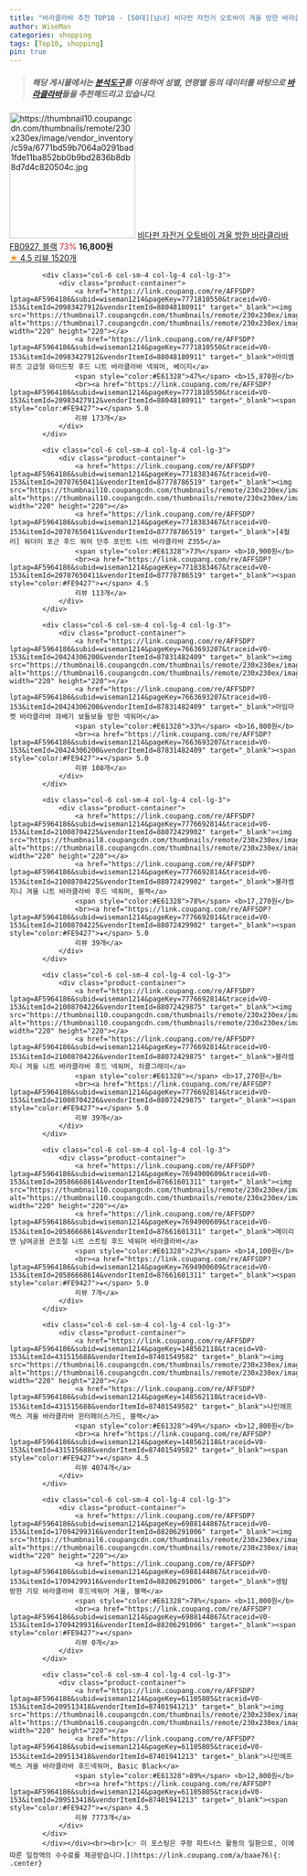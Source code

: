 ```yaml
---
title: "바라클라바 추천 TOP10 - [50대][남녀] 비다펀 자전거 오토바이 겨울 방한 바라클라바 FB0927, 블랙"
author: WiseMan
categories: shopping
tags: [Top10, shopping]
pin: true
---
```


> ##### 해당 게시물에서는 [**분석도구**](https://itemscout.io/)를 이용하여 **성별**, **연령별** 등의 데이터를 바탕으로 [**바라클라바**](https://link.coupang.com/a/baae76)들을 추천해드리고 있습니다.
<div class="container"><div class="row">
            <div class="col-6 col-sm-4 col-lg-4 col-lg-3">
                <div class="product-container">
                    <a href="https://link.coupang.com/re/AFFSDP?lptag=AF5964186&subid=wiseman1214&pageKey=6252821298&traceid=V0-153&itemId=12684357706&vendorItemId=83456408453" target="_blank"><img src="https://thumbnail10.coupangcdn.com/thumbnails/remote/230x230ex/image/vendor_inventory/c59a/6771bd59b7064a0291bad1fde11ba852bb0b9bd2836b8db8d7d4c820504c.jpg" alt="https://thumbnail10.coupangcdn.com/thumbnails/remote/230x230ex/image/vendor_inventory/c59a/6771bd59b7064a0291bad1fde11ba852bb0b9bd2836b8db8d7d4c820504c.jpg" width="220" height="220"></a>
                    <a href="https://link.coupang.com/re/AFFSDP?lptag=AF5964186&subid=wiseman1214&pageKey=6252821298&traceid=V0-153&itemId=12684357706&vendorItemId=83456408453" target="_blank">비다펀 자전거 오토바이 겨울 방한 바라클라바 FB0927, 블랙</a>
                    <span style="color:#E61328">73%</span> <b>16,800원</b>
                    <br><a href="https://link.coupang.com/re/AFFSDP?lptag=AF5964186&subid=wiseman1214&pageKey=6252821298&traceid=V0-153&itemId=12684357706&vendorItemId=83456408453" target="_blank"><span style="color:#FE9427">★</span> 4.5
                    리뷰 1520개</a>
                </div>
            </div>
            
            <div class="col-6 col-sm-4 col-lg-4 col-lg-3">
                <div class="product-container">
                    <a href="https://link.coupang.com/re/AFFSDP?lptag=AF5964186&subid=wiseman1214&pageKey=7771810550&traceid=V0-153&itemId=20983427912&vendorItemId=88048180911" target="_blank"><img src="https://thumbnail7.coupangcdn.com/thumbnails/remote/230x230ex/image/vendor_inventory/1c3b/b7e37addaeef1cc136449c0cd853369b448475d01886c23d886217785187.jpg" alt="https://thumbnail7.coupangcdn.com/thumbnails/remote/230x230ex/image/vendor_inventory/1c3b/b7e37addaeef1cc136449c0cd853369b448475d01886c23d886217785187.jpg" width="220" height="220"></a>
                    <a href="https://link.coupang.com/re/AFFSDP?lptag=AF5964186&subid=wiseman1214&pageKey=7771810550&traceid=V0-153&itemId=20983427912&vendorItemId=88048180911" target="_blank">아이엠뮤즈 고급형 와이드핏 후드 니트 바라클라바 넥워머, 베이지</a>
                    <span style="color:#E61328">47%</span> <b>15,870원</b>
                    <br><a href="https://link.coupang.com/re/AFFSDP?lptag=AF5964186&subid=wiseman1214&pageKey=7771810550&traceid=V0-153&itemId=20983427912&vendorItemId=88048180911" target="_blank"><span style="color:#FE9427">★</span> 5.0
                    리뷰 173개</a>
                </div>
            </div>
            
            <div class="col-6 col-sm-4 col-lg-4 col-lg-3">
                <div class="product-container">
                    <a href="https://link.coupang.com/re/AFFSDP?lptag=AF5964186&subid=wiseman1214&pageKey=7718383467&traceid=V0-153&itemId=20707650411&vendorItemId=87778786519" target="_blank"><img src="https://thumbnail10.coupangcdn.com/thumbnails/remote/230x230ex/image/vendor_inventory/6add/d36c85e160580c2f6fe963a073da6b85e2f5cf24d5d43d75dc80e73d428b.jpg" alt="https://thumbnail10.coupangcdn.com/thumbnails/remote/230x230ex/image/vendor_inventory/6add/d36c85e160580c2f6fe963a073da6b85e2f5cf24d5d43d75dc80e73d428b.jpg" width="220" height="220"></a>
                    <a href="https://link.coupang.com/re/AFFSDP?lptag=AF5964186&subid=wiseman1214&pageKey=7718383467&traceid=V0-153&itemId=20707650411&vendorItemId=87778786519" target="_blank">[4컬러] 워더미 포근 후드 워머 단추 포인트 니트 바라클라바 Z355</a>
                    <span style="color:#E61328">73%</span> <b>10,900원</b>
                    <br><a href="https://link.coupang.com/re/AFFSDP?lptag=AF5964186&subid=wiseman1214&pageKey=7718383467&traceid=V0-153&itemId=20707650411&vendorItemId=87778786519" target="_blank"><span style="color:#FE9427">★</span> 4.5
                    리뷰 113개</a>
                </div>
            </div>
            
            <div class="col-6 col-sm-4 col-lg-4 col-lg-3">
                <div class="product-container">
                    <a href="https://link.coupang.com/re/AFFSDP?lptag=AF5964186&subid=wiseman1214&pageKey=7663693207&traceid=V0-153&itemId=20424306200&vendorItemId=87831482409" target="_blank"><img src="https://thumbnail6.coupangcdn.com/thumbnails/remote/230x230ex/image/vendor_inventory/cf32/9de81af1b513bdd1062c662b386320bf40625bf21a76ae0fecbfe42b9f9a.jpg" alt="https://thumbnail6.coupangcdn.com/thumbnails/remote/230x230ex/image/vendor_inventory/cf32/9de81af1b513bdd1062c662b386320bf40625bf21a76ae0fecbfe42b9f9a.jpg" width="220" height="220"></a>
                    <a href="https://link.coupang.com/re/AFFSDP?lptag=AF5964186&subid=wiseman1214&pageKey=7663693207&traceid=V0-153&itemId=20424306200&vendorItemId=87831482409" target="_blank">아임마켓 바라클라바 꽈배기 보들보들 방한 넥워머</a>
                    <span style="color:#E61328">33%</span> <b>16,800원</b>
                    <br><a href="https://link.coupang.com/re/AFFSDP?lptag=AF5964186&subid=wiseman1214&pageKey=7663693207&traceid=V0-153&itemId=20424306200&vendorItemId=87831482409" target="_blank"><span style="color:#FE9427">★</span> 5.0
                    리뷰 108개</a>
                </div>
            </div>
            
            <div class="col-6 col-sm-4 col-lg-4 col-lg-3">
                <div class="product-container">
                    <a href="https://link.coupang.com/re/AFFSDP?lptag=AF5964186&subid=wiseman1214&pageKey=7776692814&traceid=V0-153&itemId=21008704225&vendorItemId=88072429902" target="_blank"><img src="https://thumbnail8.coupangcdn.com/thumbnails/remote/230x230ex/image/vendor_inventory/ae27/f42edf055fead5b339de62473f3a39daf377be0665bdb077c678e325890f.PNG" alt="https://thumbnail8.coupangcdn.com/thumbnails/remote/230x230ex/image/vendor_inventory/ae27/f42edf055fead5b339de62473f3a39daf377be0665bdb077c678e325890f.PNG" width="220" height="220"></a>
                    <a href="https://link.coupang.com/re/AFFSDP?lptag=AF5964186&subid=wiseman1214&pageKey=7776692814&traceid=V0-153&itemId=21008704225&vendorItemId=88072429902" target="_blank">블라썸지니 겨울 니트 바라클라바 후드 넥워머, 블랙</a>
                    <span style="color:#E61328">78%</span> <b>17,270원</b>
                    <br><a href="https://link.coupang.com/re/AFFSDP?lptag=AF5964186&subid=wiseman1214&pageKey=7776692814&traceid=V0-153&itemId=21008704225&vendorItemId=88072429902" target="_blank"><span style="color:#FE9427">★</span> 5.0
                    리뷰 39개</a>
                </div>
            </div>
            
            <div class="col-6 col-sm-4 col-lg-4 col-lg-3">
                <div class="product-container">
                    <a href="https://link.coupang.com/re/AFFSDP?lptag=AF5964186&subid=wiseman1214&pageKey=7776692814&traceid=V0-153&itemId=21008704226&vendorItemId=88072429875" target="_blank"><img src="https://thumbnail10.coupangcdn.com/thumbnails/remote/230x230ex/image/vendor_inventory/e2ca/6fd850bab9b6d3050f85e3c90d9f3e3b4e4888a0341fc5c77bedbc4a4af4.PNG" alt="https://thumbnail10.coupangcdn.com/thumbnails/remote/230x230ex/image/vendor_inventory/e2ca/6fd850bab9b6d3050f85e3c90d9f3e3b4e4888a0341fc5c77bedbc4a4af4.PNG" width="220" height="220"></a>
                    <a href="https://link.coupang.com/re/AFFSDP?lptag=AF5964186&subid=wiseman1214&pageKey=7776692814&traceid=V0-153&itemId=21008704226&vendorItemId=88072429875" target="_blank">블라썸지니 겨울 니트 바라클라바 후드 넥워머, 차콜그레이</a>
                    <span style="color:#E61328"></span> <b>17,270원</b>
                    <br><a href="https://link.coupang.com/re/AFFSDP?lptag=AF5964186&subid=wiseman1214&pageKey=7776692814&traceid=V0-153&itemId=21008704226&vendorItemId=88072429875" target="_blank"><span style="color:#FE9427">★</span> 5.0
                    리뷰 39개</a>
                </div>
            </div>
            
            <div class="col-6 col-sm-4 col-lg-4 col-lg-3">
                <div class="product-container">
                    <a href="https://link.coupang.com/re/AFFSDP?lptag=AF5964186&subid=wiseman1214&pageKey=7694900609&traceid=V0-153&itemId=20586668614&vendorItemId=87661601311" target="_blank"><img src="https://thumbnail10.coupangcdn.com/thumbnails/remote/230x230ex/image/vendor_inventory/c8b8/a5d46520821711f7a6da7648b1be5c5ac8b654c8a5249ee508f85544ac1a.jpg" alt="https://thumbnail10.coupangcdn.com/thumbnails/remote/230x230ex/image/vendor_inventory/c8b8/a5d46520821711f7a6da7648b1be5c5ac8b654c8a5249ee508f85544ac1a.jpg" width="220" height="220"></a>
                    <a href="https://link.coupang.com/re/AFFSDP?lptag=AF5964186&subid=wiseman1214&pageKey=7694900609&traceid=V0-153&itemId=20586668614&vendorItemId=87661601311" target="_blank">메이리앤 남여공용 끈조절 니트 스트링 후드 넥워머 바라클라바</a>
                    <span style="color:#E61328">23%</span> <b>14,100원</b>
                    <br><a href="https://link.coupang.com/re/AFFSDP?lptag=AF5964186&subid=wiseman1214&pageKey=7694900609&traceid=V0-153&itemId=20586668614&vendorItemId=87661601311" target="_blank"><span style="color:#FE9427">★</span> 5.0
                    리뷰 7개</a>
                </div>
            </div>
            
            <div class="col-6 col-sm-4 col-lg-4 col-lg-3">
                <div class="product-container">
                    <a href="https://link.coupang.com/re/AFFSDP?lptag=AF5964186&subid=wiseman1214&pageKey=148562118&traceid=V0-153&itemId=431515688&vendorItemId=87401549582" target="_blank"><img src="https://thumbnail6.coupangcdn.com/thumbnails/remote/230x230ex/image/vendor_inventory/262b/2920aa0afa6ae2b728a5efa7ba6a190e55e4c030bc6c28c571cc209e5f6e.jpg" alt="https://thumbnail6.coupangcdn.com/thumbnails/remote/230x230ex/image/vendor_inventory/262b/2920aa0afa6ae2b728a5efa7ba6a190e55e4c030bc6c28c571cc209e5f6e.jpg" width="220" height="220"></a>
                    <a href="https://link.coupang.com/re/AFFSDP?lptag=AF5964186&subid=wiseman1214&pageKey=148562118&traceid=V0-153&itemId=431515688&vendorItemId=87401549582" target="_blank">나인에프엑스 겨울 바라클라바 윈터페이스가드, 블랙</a>
                    <span style="color:#E61328">49%</span> <b>12,800원</b>
                    <br><a href="https://link.coupang.com/re/AFFSDP?lptag=AF5964186&subid=wiseman1214&pageKey=148562118&traceid=V0-153&itemId=431515688&vendorItemId=87401549582" target="_blank"><span style="color:#FE9427">★</span> 4.5
                    리뷰 4074개</a>
                </div>
            </div>
            
            <div class="col-6 col-sm-4 col-lg-4 col-lg-3">
                <div class="product-container">
                    <a href="https://link.coupang.com/re/AFFSDP?lptag=AF5964186&subid=wiseman1214&pageKey=6988144867&traceid=V0-153&itemId=17094299316&vendorItemId=88206291006" target="_blank"><img src="https://thumbnail6.coupangcdn.com/thumbnails/remote/230x230ex/image/vendor_inventory/81ae/6d93bf3c5089ad49ea4b21ba700364586d2ffea470fae97497849b7e9c5f.jpg" alt="https://thumbnail6.coupangcdn.com/thumbnails/remote/230x230ex/image/vendor_inventory/81ae/6d93bf3c5089ad49ea4b21ba700364586d2ffea470fae97497849b7e9c5f.jpg" width="220" height="220"></a>
                    <a href="https://link.coupang.com/re/AFFSDP?lptag=AF5964186&subid=wiseman1214&pageKey=6988144867&traceid=V0-153&itemId=17094299316&vendorItemId=88206291006" target="_blank">생탐 방한 기모 바라클라바 후드넥워머 겨울, 블랙</a>
                    <span style="color:#E61328">78%</span> <b>11,000원</b>
                    <br><a href="https://link.coupang.com/re/AFFSDP?lptag=AF5964186&subid=wiseman1214&pageKey=6988144867&traceid=V0-153&itemId=17094299316&vendorItemId=88206291006" target="_blank"><span style="color:#FE9427">★</span> 
                    리뷰 0개</a>
                </div>
            </div>
            
            <div class="col-6 col-sm-4 col-lg-4 col-lg-3">
                <div class="product-container">
                    <a href="https://link.coupang.com/re/AFFSDP?lptag=AF5964186&subid=wiseman1214&pageKey=61105805&traceid=V0-153&itemId=209513418&vendorItemId=87401941213" target="_blank"><img src="https://thumbnail6.coupangcdn.com/thumbnails/remote/230x230ex/image/vendor_inventory/16c2/fe44bf17a0e44cc5e76182586c921a926f76c5f96a1a1bcb4fc8e6ff9082.jpg" alt="https://thumbnail6.coupangcdn.com/thumbnails/remote/230x230ex/image/vendor_inventory/16c2/fe44bf17a0e44cc5e76182586c921a926f76c5f96a1a1bcb4fc8e6ff9082.jpg" width="220" height="220"></a>
                    <a href="https://link.coupang.com/re/AFFSDP?lptag=AF5964186&subid=wiseman1214&pageKey=61105805&traceid=V0-153&itemId=209513418&vendorItemId=87401941213" target="_blank">나인에프엑스 겨울 바라클라바 후드넥워머, Basic Black</a>
                    <span style="color:#E61328">89%</span> <b>12,800원</b>
                    <br><a href="https://link.coupang.com/re/AFFSDP?lptag=AF5964186&subid=wiseman1214&pageKey=61105805&traceid=V0-153&itemId=209513418&vendorItemId=87401941213" target="_blank"><span style="color:#FE9427">★</span> 4.5
                    리뷰 7773개</a>
                </div>
            </div>
            </div></div><br><br>[👉 이 포스팅은 쿠팡 파트너스 활동의 일환으로, 이에 따른 일정액의 수수료를 제공받습니다.](https://link.coupang.com/a/baae76){: .center}